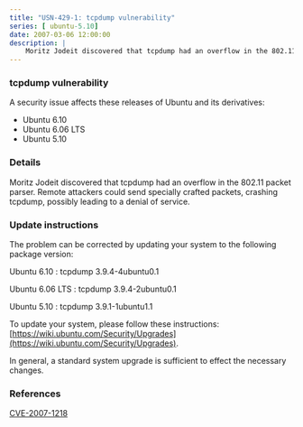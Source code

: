 ```yaml
---
title: "USN-429-1: tcpdump vulnerability"
series: [ ubuntu-5.10]
date: 2007-03-06 12:00:00
description: |
    Moritz Jodeit discovered that tcpdump had an overflow in the 802.11  packet parser.  Remote attackers could send specially crafted packets,  crashing tcpdump, possibly leading to a denial of service.
--- 
```

 
 


### tcpdump vulnerability

A security issue affects these releases of Ubuntu and its derivatives:

* Ubuntu 6.10
* Ubuntu 6.06 LTS
* Ubuntu 5.10

### Details

Moritz Jodeit discovered that tcpdump had an overflow in the 802.11 packet parser. Remote attackers could send specially crafted packets, crashing tcpdump, possibly leading to a denial of service.

### Update instructions

The problem can be corrected by updating your system to the following package version:

Ubuntu 6.10
 : tcpdump <span>3.9.4-4ubuntu0.1</span>

Ubuntu 6.06 LTS
 : tcpdump <span>3.9.4-2ubuntu0.1</span>

Ubuntu 5.10
 : tcpdump <span>3.9.1-1ubuntu1.1</span>

To update your system, please follow these instructions: [https://wiki.ubuntu.com/Security/Upgrades](https://wiki.ubuntu.com/Security/Upgrades).

In general, a standard system upgrade is sufficient to effect the necessary changes.

### References

 
 [CVE-2007-1218](http://people.ubuntu.com/~ubuntu-security/cve/CVE-2007-1218)
 

